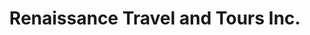 ---
title: "Renaissance Travel and Tours Inc."
url: /manila/renaissance-travel-and-tours-inc/
shop: Reisebüro
---